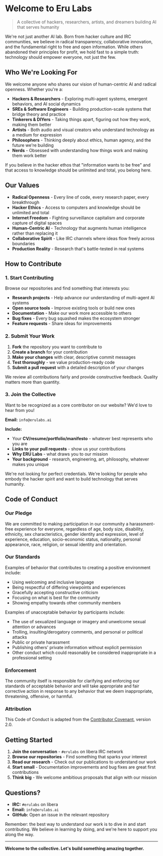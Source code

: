 # Welcome to Eru Labs

> A collective of hackers, researchers, artists, and dreamers building AI that serves humanity

We're not just another AI lab. Born from hacker culture and IRC communities, we believe in radical transparency, collaborative innovation, and the fundamental right to free and open information. While others abandoned their principles for profit, we hold fast to a simple truth: technology should empower everyone, not just the few.

## Who We're Looking For

We welcome anyone who shares our vision of human-centric AI and radical openness. Whether you're a:

- **Hackers & Researchers** - Exploring multi-agent systems, emergent behaviors, and AI social dynamics
- **SREs & Software Engineers** - Building production-scale systems that bridge theory and practice  
- **Tinkerers & DIYers** - Taking things apart, figuring out how they work, making them better
- **Artists** - Both audio and visual creators who understand technology as a medium for expression
- **Philosophers** - Thinking deeply about ethics, human agency, and the future we're building
- **Nerds** - Obsessed with understanding how things work and making them work better

If you believe in the hacker ethos that "information wants to be free" and that access to knowledge should be unlimited and total, you belong here.

## Our Values

- **Radical Openness** - Every line of code, every research paper, every breakthrough
- **Hacker Ethics** - Access to computers and knowledge should be unlimited and total
- **Internet Freedom** - Fighting surveillance capitalism and corporate capture of digital spaces
- **Human-Centric AI** - Technology that augments human intelligence rather than replacing it
- **Collaborative Spirit** - Like IRC channels where ideas flow freely across boundaries
- **Production Reality** - Research that's battle-tested in real systems

## How to Contribute

### 1. Start Contributing

Browse our repositories and find something that interests you:
- **Research projects** - Help advance our understanding of multi-agent AI systems
- **Open source tools** - Improve existing tools or build new ones
- **Documentation** - Make our work more accessible to others
- **Bug fixes** - Every bug squashed makes the ecosystem stronger
- **Feature requests** - Share ideas for improvements

### 2. Submit Your Work

1. **Fork** the repository you want to contribute to
2. **Create a branch** for your contribution
3. **Make your changes** with clear, descriptive commit messages
4. **Test thoroughly** - we value production-ready code
5. **Submit a pull request** with a detailed description of your changes

We review all contributions fairly and provide constructive feedback. Quality matters more than quantity.

### 3. Join the Collective

Want to be recognized as a core contributor on our website? We'd love to hear from you!

**Email:** `info@erulabs.ai`

**Include:**
- Your **CV/resume/portfolio/manifesto** - whatever best represents who you are
- **Links to your pull requests** - show us your contributions
- **Why ERU Labs** - what draws you to our mission
- **Your background** - research, engineering, art, philosophy, whatever makes you unique

We're not looking for perfect credentials. We're looking for people who embody the hacker spirit and want to build technology that serves humanity.

## Code of Conduct

### Our Pledge

We are committed to making participation in our community a harassment-free experience for everyone, regardless of age, body size, disability, ethnicity, sex characteristics, gender identity and expression, level of experience, education, socio-economic status, nationality, personal appearance, race, religion, or sexual identity and orientation.

### Our Standards

Examples of behavior that contributes to creating a positive environment include:

- Using welcoming and inclusive language
- Being respectful of differing viewpoints and experiences
- Gracefully accepting constructive criticism
- Focusing on what is best for the community
- Showing empathy towards other community members

Examples of unacceptable behavior by participants include:

- The use of sexualized language or imagery and unwelcome sexual attention or advances
- Trolling, insulting/derogatory comments, and personal or political attacks
- Public or private harassment
- Publishing others' private information without explicit permission
- Other conduct which could reasonably be considered inappropriate in a professional setting

### Enforcement

The community itself is responsible for clarifying and enforcing our standards of acceptable behavior and will take appropriate and fair corrective action in response to any behavior that we deem inappropriate, threatening, offensive, or harmful.

### Attribution

This Code of Conduct is adapted from the [Contributor Covenant](https://www.contributor-covenant.org), version 2.0.

## Getting Started

1. **Join the conversation** - `#erulabs` on libera IRC network
2. **Browse our repositories** - Find something that sparks your interest
3. **Read our research** - Check out our publications to understand our work
4. **Start small** - Documentation improvements and bug fixes are great first contributions
5. **Think big** - We welcome ambitious proposals that align with our mission

## Questions?

- **IRC:** `#erulabs` on libera
- **Email:** `info@erulabs.ai`
- **GitHub:** Open an issue in the relevant repository

Remember: the best way to understand our work is to dive in and start contributing. We believe in learning by doing, and we're here to support you along the way.

---
**Welcome to the collective. Let's build something amazing together.**
